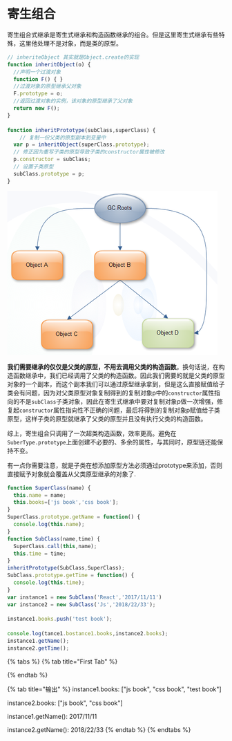 # 寄生组合

寄生组合式继承是寄生式继承和构造函数继承的组合。但是这里寄生式继承有些特殊，这里他处理不是对象，而是类的原型。

```javascript
// inheriteObject 其实就是Object.create的实现
function inheritObject(o) {
  //声明一个过渡对象
  function F() { }
  //过渡对象的原型继承父对象
  F.prototype = o;
  //返回过渡对象的实例，该对象的原型继承了父对象
  return new F();
}

function inheritPrototype(subClass,superClass) {
    // 复制一份父类的原型副本到变量中
  var p = inheritObject(superClass.prototype);
  // 修正因为重写子类的原型导致子类的constructor属性被修改
  p.constructor = subClass;
  // 设置子类原型
  subClass.prototype = p;
}
```

![&#x5BC4;&#x751F;&#x7EC4;&#x5408;&#x7EE7;&#x627F;&#x56FE;&#x793A;](../../.gitbook/assets/image%20%2821%29.png)

**我们需要继承的仅仅是父类的原型，不用去调用父类的构造函数**。换句话说，在构造函数继承中，我们已经调用了父类的构造函数。因此我们需要的就是父类的原型对象的一个副本，而这个副本我们可以通过原型继承拿到，但是这么直接赋值给子类会有问题，因为对父类原型对象复制得到的复制对象p中的`constructor`属性指向的不是`subClass`子类对象，因此在寄生式继承中要对复制对象p做一次增强，修复起`constructor`属性指向性不正确的问题，最后将得到的复制对象p赋值给子类原型，这样子类的原型就继承了父类的原型并且没有执行父类的构造函数。

综上，寄生组合只调用了一次超类构造函数，效率更高。避免在`SuberType.prototype`上面创建不必要的、多余的属性，与其同时，原型链还能保持不变。

有一点你需要注意，就是子类在想添加原型方法必须通过prototype来添加，否则直接赋予对象就会覆盖从父类原型继承的对象了.

```javascript
function SuperClass(name) {
  this.name = name;
  this.books=['js book','css book'];
}
SuperClass.prototype.getName = function() {
  console.log(this.name);
}
function SubClass(name,time) {
  SuperClass.call(this,name);
  this.time = time;
}
inheritPrototype(SubClass,SuperClass);
SubClass.prototype.getTime = function() {
  console.log(this.time);
}
var instance1 = new SubClass('React','2017/11/11')
var instance2 = new SubClass('Js','2018/22/33');

instance1.books.push('test book');

console.log(tance1.bostance1.books,instance2.books);
instance1.getName();
instance2.getTime();
```

{% tabs %}
{% tab title="First Tab" %}

{% endtab %}

{% tab title="输出" %}
instance1.books: \["js book", "css book", "test book"\]

instance2.books: \["js book", "css book"\]

instance1.getName\(\): 2017/11/11

instance2.getName\(\): 2018/22/33
{% endtab %}
{% endtabs %}








